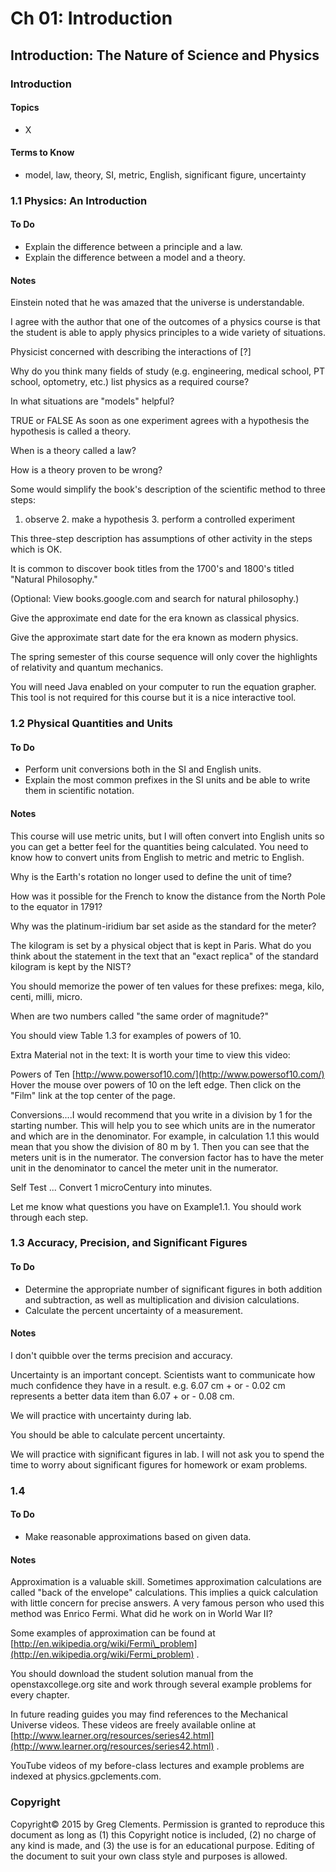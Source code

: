 # Ch 01: Introduction

## Introduction: The Nature of Science and Physics

### Introduction

#### Topics

* X

#### Terms to Know

* model, law, theory, SI, metric, English, significant figure, uncertainty

### 1.1 Physics: An Introduction

#### To Do

* Explain the difference between a principle and a law.
* Explain the difference between a model and a theory.

#### Notes

Einstein noted that he was amazed that the universe is understandable.

I agree with the author that one of the outcomes of a physics course is that the student is able to apply physics principles to a wide variety of situations.

Physicist concerned with describing the interactions of [?]

Why do you think many fields of study \(e.g. engineering, medical school, PT school, optometry, etc.\) list physics as a required course?

In what situations are "models" helpful?

TRUE or FALSE As soon as one experiment agrees with a hypothesis the hypothesis is called a theory.

When is a theory called a law?

How is a theory proven to be wrong?

Some would simplify the book's description of the scientific method to three steps:

1. observe 2. make a hypothesis 3. perform a controlled experiment

This three-step description has assumptions of other activity in the steps which is OK.

It is common to discover book titles from the 1700's and 1800's titled "Natural Philosophy."

\(Optional: View books.google.com and search for natural philosophy.\)

Give the approximate end date for the era known as classical physics.

Give the approximate start date for the era known as modern physics.

The spring semester of this course sequence will only cover the highlights of relativity and quantum mechanics.

You will need Java enabled on your computer to run the equation grapher. This tool is not required for this course but it is a nice interactive tool.

### 1.2 Physical Quantities and Units

#### To Do

* Perform unit conversions both in the SI and English units.
* Explain the most common prefixes in the SI units and be able to write them in scientific notation.

#### Notes

This course will use metric units, but I will often convert into English units so you can get a better feel for the quantities being calculated. You need to know how to convert units from English to metric and metric to English.

Why is the Earth's rotation no longer used to define the unit of time?

How was it possible for the French to know the distance from the North Pole to the equator in 1791?

Why was the platinum-iridium bar set aside as the standard for the meter?

The kilogram is set by a physical object that is kept in Paris. What do you think about the statement in the text that an "exact replica" of the standard kilogram is kept by the NIST?

You should memorize the power of ten values for these prefixes: mega, kilo, centi, milli, micro.

When are two numbers called "the same order of magnitude?"

You should view Table 1.3 for examples of powers of 10.

Extra Material not in the text: It is worth your time to view this video:

Powers of Ten [http://www.powersof10.com/](http://www.powersof10.com/) Hover the mouse over powers of 10 on the left edge. Then click on the "Film" link at the top center of the page.

Conversions....I would recommend that you write in a division by 1 for the starting number. This will help you to see which units are in the numerator and which are in the denominator. For example, in calculation 1.1 this would mean that you show the division of 80 m by 1. Then you can see that the meters unit is in the numerator. The conversion factor has to have the meter unit in the denominator to cancel the meter unit in the numerator.

Self Test ... Convert 1 microCentury into minutes.

Let me know what questions you have on Example1.1. You should work through each step.

### 1.3 Accuracy, Precision, and Significant Figures

#### To Do

* Determine the appropriate number of significant figures in both addition and subtraction, as well as multiplication and division calculations.
* Calculate the percent uncertainty of a measurement.

#### Notes

I don't quibble over the terms precision and accuracy.

Uncertainty is an important concept. Scientists want to communicate how much confidence they have in a result. e.g. 6.07 cm + or - 0.02 cm represents a better data item than 6.07 + or - 0.08 cm.

We will practice with uncertainty during lab.

You should be able to calculate percent uncertainty.

We will practice with significant figures in lab. I will not ask you to spend the time to worry about significant figures for homework or exam problems.

### 1.4 

#### To Do

* Make reasonable approximations based on given data.

#### Notes

Approximation is a valuable skill. Sometimes approximation calculations are called "back of the envelope" calculations. This implies a quick calculation with little concern for precise answers. A very famous person who used this method was Enrico Fermi. What did he work on in World War II?

Some examples of approximation can be found at [http://en.wikipedia.org/wiki/Fermi\_problem](http://en.wikipedia.org/wiki/Fermi_problem) .

You should download the student solution manual from the openstaxcollege.org site and work through several example problems for every chapter.

In future reading guides you may find references to the Mechanical Universe videos. These videos are freely available online at [http://www.learner.org/resources/series42.html](http://www.learner.org/resources/series42.html) .

YouTube videos of my before-class lectures and example problems are indexed at physics.gpclements.com.

### Copyright

Copyright© 2015 by Greg Clements. Permission is granted to reproduce this document as long as \(1\) this Copyright notice is included, \(2\) no charge of any kind is made, and \(3\) the use is for an educational purpose. Editing of the document to suit your own class style and purposes is allowed.

